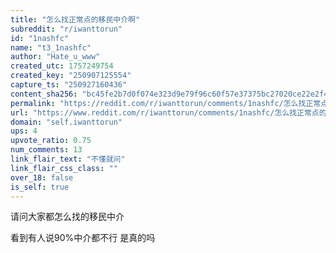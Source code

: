 ```yaml
---
title: "怎么找正常点的移民中介啊"
subreddit: "r/iwanttorun"
id: "1nashfc"
name: "t3_1nashfc"
author: "Hate_u_www"
created_utc: 1757249754
created_key: "250907125554"
capture_ts: "250927160436"
content_sha256: "bc45fe2b7d0f074e323d9e79f96c60f57e37375bc27020ce22e2f4b350b54efe"
permalink: "https://reddit.com/r/iwanttorun/comments/1nashfc/怎么找正常点的移民中介啊/"
url: "https://www.reddit.com/r/iwanttorun/comments/1nashfc/怎么找正常点的移民中介啊/"
domain: "self.iwanttorun"
ups: 4
upvote_ratio: 0.75
num_comments: 13
link_flair_text: "不懂就问"
link_flair_css_class: ""
over_18: false
is_self: true
---
```


请问大家都怎么找的移民中介

看到有人说90%中介都不行 是真的吗
